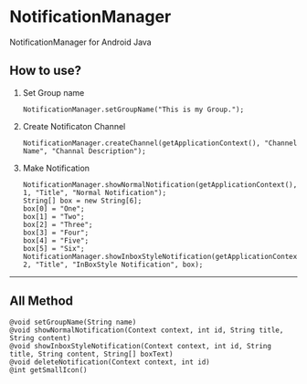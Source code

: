 # NotificationManager
NotificationManager for Android Java

## How to use?
1. Set Group name
   <pre><code>NotificationManager.setGroupName("This is my Group.");</code></pre>

2. Create Notificaton Channel
   <pre><code>NotificationManager.createChannel(getApplicationContext(), "Channel Name", "Channal Description");</code></pre>
   
3. Make Notification
   <pre><code>NotificationManager.showNormalNotification(getApplicationContext(), 1, "Title", "Normal Notification");
   String[] box = new String[6];
   box[0] = "One";
   box[1] = "Two";
   box[2] = "Three";
   box[3] = "Four";
   box[4] = "Five";
   box[5] = "Six";
   NotificationManager.showInboxStyleNotification(getApplicationContext(), 2, "Title", "InBoxStyle Notification", box);</code></pre>
   
<hr/>

## All Method
  <pre><code>@void setGroupName(String name)
@void showNormalNotification(Context context, int id, String title, String content)
@void showInboxStyleNotification(Context context, int id, String title, String content, String[] boxText)
@void deleteNotification(Context context, int id)
@int getSmallIcon()</code></pre>

